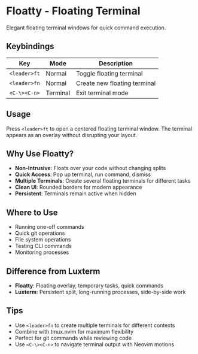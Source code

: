 # Floatty - Floating Terminal

Elegant floating terminal windows for quick command execution.

## Keybindings

| Key | Mode | Description |
|-----|------|-------------|
| `<leader>ft` | Normal | Toggle floating terminal |
| `<leader>fn` | Normal | Create new floating terminal |
| `<C-\><C-n>` | Terminal | Exit terminal mode |

## Usage

Press `<leader>ft` to open a centered floating terminal window. The terminal appears as an overlay without disrupting your layout.

## Why Use Floatty?

- **Non-Intrusive**: Floats over your code without changing splits
- **Quick Access**: Pop up terminal, run command, dismiss
- **Multiple Terminals**: Create several floating terminals for different tasks
- **Clean UI**: Rounded borders for modern appearance
- **Persistent**: Terminals remain active when hidden

## Where to Use

- Running one-off commands
- Quick git operations
- File system operations
- Testing CLI commands
- Monitoring processes

## Difference from Luxterm

- **Floatty**: Floating overlay, temporary tasks, quick commands
- **Luxterm**: Persistent split, long-running processes, side-by-side work

## Tips

- Use `<leader>fn` to create multiple terminals for different contexts
- Combine with tmux.nvim for maximum flexibility
- Perfect for git commands while reviewing code
- Use `<C-\><C-n>` to navigate terminal output with Neovim motions
